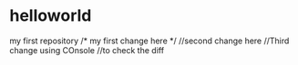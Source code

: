 # helloworld
my first repository
/* my first change here */
//second change here
//Third change using COnsole
//to check the diff
